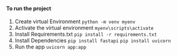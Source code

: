#### To run the project

1. Create virtual Environment `python -m venv myenv`
2. Activate the virtual environment `myenv\scripts\activate`
3. Install Requirements.txt ```pip install -r requirements.txt```
4. Install Dependencies 
`pip install fastapi`
`pip install uvicorn`
5. Run the app `uvicorn app:app`

